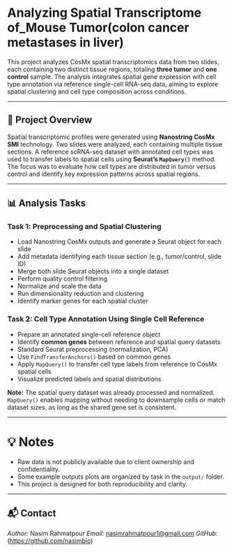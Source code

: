 # Analyzing Spatial Transcriptome of_Mouse Tumor(colon cancer metastases in liver)

This project analyzes CosMx spatial transcriptomics data from two slides, each containing two distinct tissue regions, totaling **three tumor** and **one control** sample. The analysis integrates spatial gene expression with cell type annotation via reference single-cell RNA-seq data, aiming to explore spatial clustering and cell type composition across conditions.

---

## 📘 Project Overview

Spatial transcriptomic profiles were generated using **Nanostring CosMx SMI** technology. Two slides were analyzed, each containing multiple tissue sections. A reference scRNA-seq dataset with annotated cell types was used to transfer labels to spatial cells using **Seurat’s `MapQuery()`** method. The focus was to evaluate how cell types are distributed in tumor versus control and identify key expression patterns across spatial regions.

---

## 📊 Analysis Tasks

### **Task 1: Preprocessing and Spatial Clustering**
- Load Nanostring CosMx outputs and generate a Seurat object for each slide
- Add metadata identifying each tissue section (e.g., tumor/control, slide ID)
- Merge both slide Seurat objects into a single dataset
- Perform quality control filtering
- Normalize and scale the data
- Run dimensionality reduction and clustering
- Identify marker genes for each spatial cluster

### **Task 2: Cell Type Annotation Using Single Cell Reference**
- Prepare an annotated single-cell reference object
- Identify **common genes** between reference and spatial query datasets
- Standard Seurat preprocessing (normalization, PCA)
- Use `FindTransferAnchors()` based on common genes
- Apply `MapQuery()` to transfer cell type labels from reference to CosMx spatial cells
- Visualize predicted labels and spatial distributions

**Note:** The spatial query dataset was already processed and normalized. `MapQuery()` enables mapping without needing to downsample cells or match dataset sizes, as long as the shared gene set is consistent.

---

# 💡 Notes

- Raw data is not publicly available due to client ownership and confidentiality.
- Some example outputs plots are organized by task in the `output/` folder.
- This project is designed for both reproducibility and clarity.

---

## 📬 Contact

*Author:* Nasim Rahmatpour 
*Email:* nasimrahmatpour1@gmail.com 
*GitHub:* (https://github.com/nasimbio)

